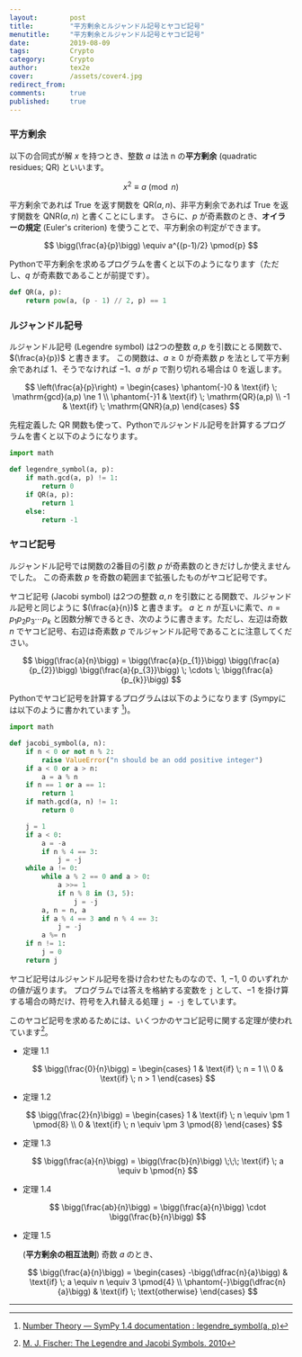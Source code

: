 ```yaml
---
layout:        post
title:         "平方剰余とルジャンドル記号とヤコビ記号"
menutitle:     "平方剰余とルジャンドル記号とヤコビ記号"
date:          2019-08-09
tags:          Crypto
category:      Crypto
author:        tex2e
cover:         /assets/cover4.jpg
redirect_from:
comments:      true
published:     true
---
```


### 平方剰余

以下の合同式が解 $x$ を持つとき、整数 $a$ は法 n の**平方剰余** (quadratic residues; QR) といいます。

$$
x^2 \equiv a \pmod{n}
$$

平方剰余であれば True を返す関数を $\mathrm{QR}(a,n)$、非平方剰余であれば True を返す関数を $\mathrm{QNR}(a,n)$ と書くことにします。
さらに、$p$ が奇素数のとき、**オイラーの規定** (Euler's criterion) を使うことで、平方剰余の判定ができます。

$$
\bigg(\frac{a}{p}\bigg) \equiv a^{(p-1)/2} \pmod{p}
$$

Pythonで平方剰余を求めるプログラムを書くと以下のようになります（ただし、$q$ が奇素数であることが前提です）。

```python
def QR(a, p):
    return pow(a, (p - 1) // 2, p) == 1
```

### ルジャンドル記号

ルジャンドル記号 (Legendre symbol) は2つの整数 $a, p$ を引数にとる関数で、$(\frac{a}{p})$ と書きます。
この関数は、$a \ge 0$ が奇素数 $p$ を法として平方剰余であれば $1$、そうでなければ $-1$、$a$ が $p$ で割り切れる場合は $0$ を返します。

$$
\left(\frac{a}{p}\right) =
\begin{cases}
\phantom{-}0 & \text{if} \; \mathrm{gcd}(a,p) \ne 1 \\
\phantom{-}1 & \text{if} \; \mathrm{QR}(a,p) \\
          -1 & \text{if} \; \mathrm{QNR}(a,p)
\end{cases}
$$

先程定義した QR 関数も使って、Pythonでルジャンドル記号を計算するプログラムを書くと以下のようになります。

```python
import math

def legendre_symbol(a, p):
    if math.gcd(a, p) != 1:
        return 0
    if QR(a, p):
        return 1
    else:
        return -1
```

### ヤコビ記号

ルジャンドル記号では関数の2番目の引数 $p$ が奇素数のときだけしか使えませんでした。
この奇素数 $p$ を奇数の範囲まで拡張したものがヤコビ記号です。

ヤコビ記号 (Jacobi symbol) は2つの整数 $a, n$ を引数にとる関数で、ルジャンドル記号と同じように $(\frac{a}{n})$ と書きます。
$a$ と $n$ が互いに素で、$n = p_1 p_2 p_3 \cdots p_k$ と因数分解できるとき、次のように書きます。ただし、左辺は奇数 $n$ でヤコビ記号、右辺は奇素数 $p$ でルジャンドル記号であることに注意してください。

$$
\bigg(\frac{a}{n}\bigg) =
\bigg(\frac{a}{p_{1}}\bigg)
\bigg(\frac{a}{p_{2}}\bigg)
\bigg(\frac{a}{p_{3}}\bigg)
\; \cdots \;
\bigg(\frac{a}{p_{k}}\bigg)
$$

Pythonでヤコビ記号を計算するプログラムは以下のようになります (Sympyには以下のように書かれています [^sympy_legendre_symbol])。

```python
import math

def jacobi_symbol(a, n):
    if n < 0 or not n % 2:
        raise ValueError("n should be an odd positive integer")
    if a < 0 or a > n:
        a = a % n
    if n == 1 or a == 1:
        return 1
    if math.gcd(a, n) != 1:
        return 0

    j = 1
    if a < 0:
        a = -a
        if n % 4 == 3:
            j = -j
    while a != 0:
        while a % 2 == 0 and a > 0:
            a >>= 1
            if n % 8 in (3, 5):
                j = -j
        a, n = n, a
        if a % 4 == 3 and n % 4 == 3:
            j = -j
        a %= n
    if n != 1:
        j = 0
    return j
```

ヤコビ記号はルジャンドル記号を掛け合わせたものなので、$1$, $-1$, $0$ のいずれかの値が返ります。
プログラムでは答えを格納する変数を `j` として、$-1$ を掛け算する場合の時だけ、符号を入れ替える処理 `j = -j` をしています。

このヤコビ記号を求めるためには、いくつかのヤコビ記号に関する定理が使われています[^yale_edu]。

- 定理 1.1

    $$
    \bigg(\frac{0}{n}\bigg) =
    \begin{cases}
      1 & \text{if} \; n = 1 \\
      0 & \text{if} \; n > 1
    \end{cases}
    $$

- 定理 1.2

    $$
    \bigg(\frac{2}{n}\bigg) =
    \begin{cases}
      1 & \text{if} \; n \equiv \pm 1 \pmod{8} \\
      0 & \text{if} \; n \equiv \pm 3 \pmod{8}
    \end{cases}
    $$

- 定理 1.3

    $$
    \bigg(\frac{a}{n}\bigg) = \bigg(\frac{b}{n}\bigg)
    \;\;\; \text{if} \; a \equiv b \pmod{n}
    $$

- 定理 1.4

    $$
    \bigg(\frac{ab}{n}\bigg) =
    \bigg(\frac{a}{n}\bigg) \cdot \bigg(\frac{b}{n}\bigg)
    $$

- 定理 1.5

    (**平方剰余の相互法則**) 奇数 $a$ のとき、

    $$
    \bigg(\frac{a}{n}\bigg) =
    \begin{cases}
      -\bigg(\dfrac{n}{a}\bigg) & \text{if} \; a \equiv n \equiv 3 \pmod{4} \\
      \phantom{-}\bigg(\dfrac{n}{a}\bigg) & \text{if} \; \text{otherwise}
    \end{cases}
    $$




---

[^sympy_legendre_symbol]: [Number Theory &#8212; SymPy 1.4 documentation : legendre_symbol(a, p)](https://docs.sympy.org/latest/modules/ntheory.html#sympy.ntheory.residue_ntheory.legendre_symbol)
[^yale_edu]: [M. J. Fischer: The Legendre and Jacobi Symbols. 2010](http://zoo.cs.yale.edu/classes/cs467/2010s/handouts/ho07.pdf)
